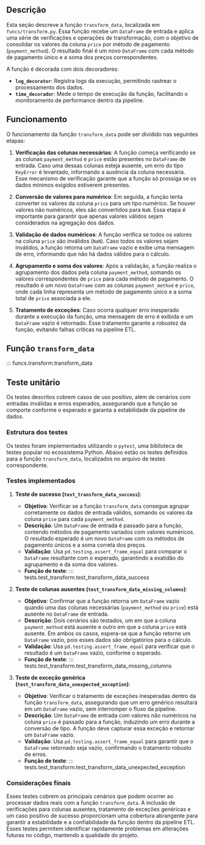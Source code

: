 ## Descrição

Esta seção descreve a função `transform_data`, localizada em `funcs/transform.py`. Essa função recebe um `DataFrame` de entrada e aplica uma série de verificações e operações de transformação, com o objetivo de consolidar os valores da coluna `price` por método de pagamento (`payment_method`). O resultado final é um novo `DataFrame` com cada método de pagamento único e a soma dos preços correspondentes.

A função é decorada com dois decoradores:
- **`log_decorator`**: Registra logs da execução, permitindo rastrear o processamento dos dados.
- **`time_decorador`**: Mede o tempo de execução da função, facilitando o monitoramento de performance dentro da pipeline.

## Funcionamento

O funcionamento da função `transform_data` pode ser dividido nas seguintes etapas:

1. **Verificação das colunas necessárias**: A função começa verificando se as colunas `payment_method` e `price` estão presentes no `DataFrame` de entrada. Caso uma dessas colunas esteja ausente, um erro do tipo `KeyError` é levantado, informando a ausência da coluna necessária. Esse mecanismo de verificação garante que a função só prossiga se os dados mínimos exigidos estiverem presentes.

2. **Conversão de valores para numérico**: Em seguida, a função tenta converter os valores da coluna `price` para um tipo numérico. Se houver valores não numéricos, eles são convertidos para `NaN`. Essa etapa é importante para garantir que apenas valores válidos sejam considerados na agregação dos dados.

3. **Validação de dados numéricos**: A função verifica se todos os valores na coluna `price` são inválidos (`NaN`). Caso todos os valores sejam inválidos, a função retorna um `DataFrame` vazio e exibe uma mensagem de erro, informando que não há dados válidos para o cálculo.

4. **Agrupamento e soma dos valores**: Após a validação, a função realiza o agrupamento dos dados pela coluna `payment_method`, somando os valores correspondentes de `price` para cada método de pagamento. O resultado é um novo `DataFrame` com as colunas `payment_method` e `price`, onde cada linha representa um método de pagamento único e a soma total de `price` associada a ele.

5. **Tratamento de exceções**: Caso ocorra qualquer erro inesperado durante a execução da função, uma mensagem de erro é exibida e um `DataFrame` vazio é retornado. Esse tratamento garante a robustez da função, evitando falhas críticas na pipeline ETL.

## Função `transform_data`
::: funcs.transform.transform_data


## Teste unitário
Os testes descritos cobrem casos de uso positivo, além de cenários com entradas inválidas e erros esperados, assegurando que a função se comporte conforme o esperado e garanta a estabilidade da pipeline de dados.

### Estrutura dos testes

Os testes foram implementados utilizando o `pytest`, uma biblioteca de testes popular no ecossistema Python. Abaixo estão os testes definidos para a função `transform_data`, localizados no arquivo de testes correspondente.

### Testes implementados

1. **Teste de sucesso (`test_transform_data_success`)**:
      - **Objetivo**: Verificar se a função `transform_data` consegue agrupar corretamente os dados de entrada válidos, somando os valores da coluna `price` para cada `payment_method`.
      - **Descrição**: Um `DataFrame` de entrada é passado para a função, contendo métodos de pagamento variados com valores numéricos. O resultado esperado é um novo `DataFrame` com os métodos de pagamento únicos e a soma correta dos preços.
      - **Validação**: Usa `pd.testing.assert_frame_equal` para comparar o `DataFrame` resultante com o esperado, garantindo a exatidão do agrupamento e da soma dos valores.
      - **Função de teste**:
::: tests.test_transform.test_transform_data_success

1. **Teste de colunas ausentes (`test_transform_data_missing_columns`)**:
      - **Objetivo**: Confirmar que a função retorna um `DataFrame` vazio quando uma das colunas necessárias (`payment_method` ou `price`) está ausente no `DataFrame` de entrada.
      - **Descrição**: Dois cenários são testados, um em que a coluna `payment_method` está ausente e outro em que a coluna `price` está ausente. Em ambos os casos, espera-se que a função retorne um `DataFrame` vazio, pois esses dados são obrigatórios para o cálculo.
      - **Validação**: Usa `pd.testing.assert_frame_equal` para verificar que o resultado é um `DataFrame` vazio, conforme o esperado.
      - **Função de teste**:
::: tests.test_transform.test_transform_data_missing_columns

1. **Teste de exceção genérica (`test_transform_data_unexpected_exception`)**:
      - **Objetivo**: Verificar o tratamento de exceções inesperadas dentro da função `transform_data`, assegurando que um erro genérico resultará em um `DataFrame` vazio, sem interromper o fluxo da pipeline.
      - **Descrição**: Um `DataFrame` de entrada com valores não numéricos na coluna `price` é passado para a função, induzindo um erro durante a conversão de tipo. A função deve capturar essa exceção e retornar um `DataFrame` vazio.
      - **Validação**: Usa `pd.testing.assert_frame_equal` para garantir que o `DataFrame` retornado seja vazio, confirmando o tratamento robusto de erros.
      - **Função de teste**:
::: tests.test_transform.test_transform_data_unexpected_exception

### Considerações finais

Esses testes cobrem os principais cenários que podem ocorrer ao processar dados reais com a função `transform_data`. A inclusão de verificações para colunas ausentes, tratamento de exceções genéricas e um caso positivo de sucesso proporcionam uma cobertura abrangente para garantir a estabilidade e a confiabilidade da função dentro da pipeline ETL. Esses testes permitem identificar rapidamente problemas em alterações futuras no código, mantendo a qualidade do projeto.
